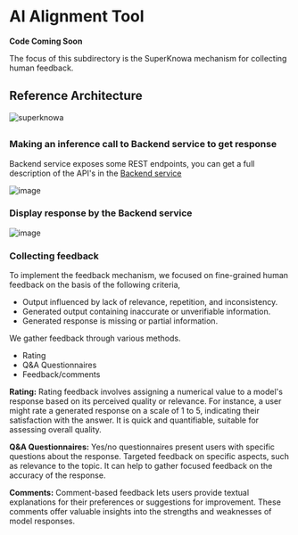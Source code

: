 # AI Alignment Tool

**Code Coming Soon**

The focus of this subdirectory is the SuperKnowa mechanism for collecting human feedback. 
## Reference Architecture

![superknowa](https://github.com/EnterpriseLLM/SuperKnowa/assets/111310676/278bced3-9253-4cf7-9b2f-0690b72a9f0b)

## 

### Making an inference call to Backend service to get response

Backend service exposes some REST endpoints, you can get a full description of the API's in the [Backend service](https://github.com/ibm-ecosystem-engineering/SuperKnowa/tree/main/8.%20Deploy%20%26%20Infer)

![image](https://github.com/ibm-ecosystem-engineering/SuperKnowa/assets/111310676/5db727f1-8a50-427f-89ed-458bb3a98252)

### Display response by the Backend service



![image](https://github.com/ibm-ecosystem-engineering/SuperKnowa/assets/111310676/cabbfc7d-74af-4ec0-8dd7-2a6dea3a4984)

### Collecting feedback

To implement the feedback mechanism, we focused on fine-grained human feedback on the basis of the following criteria,

- Output influenced by lack of relevance, repetition, and inconsistency.
- Generated output containing inaccurate or unverifiable information.
- Generated response is missing or partial information.

We gather feedback through various methods.

- Rating
- Q&A Questionnaires
- Feedback/comments

**Rating:** Rating feedback involves assigning a numerical value to a model's response based on its perceived quality or relevance. For instance, a user might rate a generated response on a scale of 1 to 5, indicating their satisfaction with the answer. It is quick and quantifiable, suitable for assessing overall quality.

**Q&A Questionnaires:** Yes/no questionnaires present users with specific questions about the response. Targeted feedback on specific aspects, such as relevance to the topic. It can help to gather focused feedback on the accuracy of the response.

**Comments:** Comment-based feedback lets users provide textual explanations for their preferences or suggestions for improvement. These comments offer valuable insights into the strengths and weaknesses of model responses.


